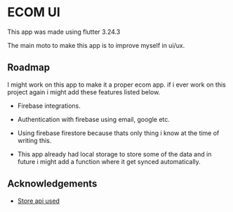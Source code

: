 # ECOM UI

This app was made using flutter 3.24.3

The main moto to make this app is to improve myself in ui/ux.

## Roadmap

I might work on this app to make it a proper ecom app.
if i ever work on this project again i might add these features listed below.

- Firebase integrations.

- Authentication with firebase using email, google etc.

- Using firebase firestore because thats only thing i know at the time of writing this.

- This app already had local storage to store some of the data and in future i might add a function where it get synced automatically.

## Acknowledgements

- [Store api used](https://dummyjson.com/)

